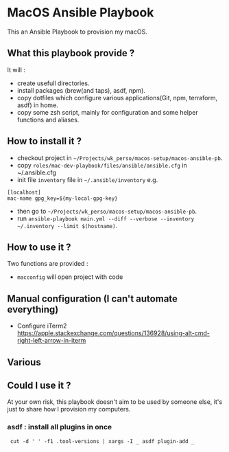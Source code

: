 # MacOS Ansible Playbook

This an Ansible Playbook to provision my macOS.

## What this playbook provide ?

It will :
* create usefull directories.
* install packages (brew(and taps), asdf, npm).
* copy dotfiles which configure various applications(Git, npm, terraform, asdf) in home.
* copy some zsh script, mainly for configuration and some helper functions and aliases.

## How to install it ?

* checkout project in `~/Projects/wk_perso/macos-setup/macos-ansible-pb`.
* copy `roles/mac-dev-playbook/files/ansible/ansible.cfg` in ~/.ansible.cfg
* init file `inventory` file in `~/.ansible/inventory` e.g.
```
[localhost]
mac-name gpg_key=${my-local-gpg-key}
```
* then go to `~/Projects/wk_perso/macos-setup/macos-ansible-pb`.
* run `ansible-playbook main.yml --diff --verbose --inventory ~/.inventory --limit $(hostname)`.

## How to use it ?

Two functions are provided :
* `macconfig` will open project with code

## Manual configuration (I can't automate everything)

* Configure iTerm2 https://apple.stackexchange.com/questions/136928/using-alt-cmd-right-left-arrow-in-iterm

## Various

## Could I use it ?

At your own risk, this playbook doesn't aim to be used by someone else, it's just to share how I provision my computers.

### asdf : install all plugins in once

```shell
 cut -d ' ' -f1 .tool-versions | xargs -I _ asdf plugin-add _
 ```

